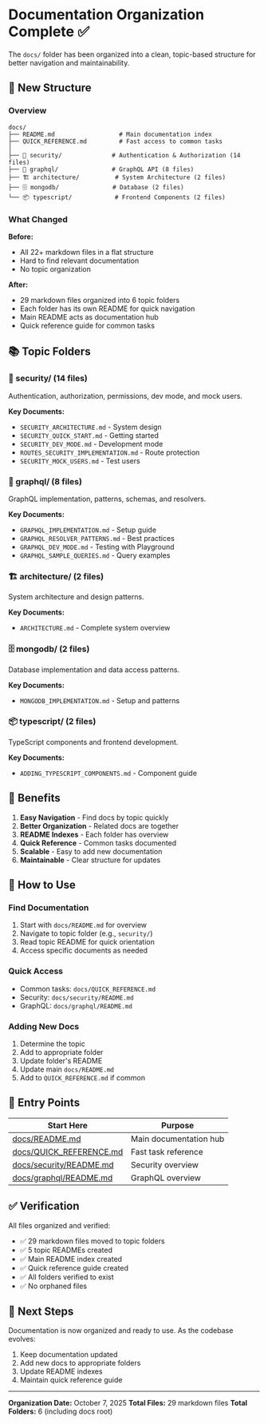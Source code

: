 # Documentation Organization Complete ✅

The `docs/` folder has been organized into a clean, topic-based structure for better navigation and maintainability.

## 📂 New Structure

### Overview
```
docs/
├── README.md                  # Main documentation index
├── QUICK_REFERENCE.md         # Fast access to common tasks
│
├── 🔐 security/              # Authentication & Authorization (14 files)
├── 🔌 graphql/               # GraphQL API (8 files)
├── 🏗️ architecture/          # System Architecture (2 files)
├── 🗄️ mongodb/               # Database (2 files)
└── 📦 typescript/            # Frontend Components (2 files)
```

### What Changed

**Before:** 
- All 22+ markdown files in a flat structure
- Hard to find relevant documentation
- No topic organization

**After:**
- 29 markdown files organized into 6 topic folders
- Each folder has its own README for quick navigation
- Main README acts as documentation hub
- Quick reference guide for common tasks

## 📚 Topic Folders

### 🔐 security/ (14 files)
Authentication, authorization, permissions, dev mode, and mock users.

**Key Documents:**
- `SECURITY_ARCHITECTURE.md` - System design
- `SECURITY_QUICK_START.md` - Getting started
- `SECURITY_DEV_MODE.md` - Development mode
- `ROUTES_SECURITY_IMPLEMENTATION.md` - Route protection
- `SECURITY_MOCK_USERS.md` - Test users

### 🔌 graphql/ (8 files)
GraphQL implementation, patterns, schemas, and resolvers.

**Key Documents:**
- `GRAPHQL_IMPLEMENTATION.md` - Setup guide
- `GRAPHQL_RESOLVER_PATTERNS.md` - Best practices
- `GRAPHQL_DEV_MODE.md` - Testing with Playground
- `GRAPHQL_SAMPLE_QUERIES.md` - Query examples

### 🏗️ architecture/ (2 files)
System architecture and design patterns.

**Key Documents:**
- `ARCHITECTURE.md` - Complete system overview

### 🗄️ mongodb/ (2 files)
Database implementation and data access patterns.

**Key Documents:**
- `MONGODB_IMPLEMENTATION.md` - Setup and patterns

### 📦 typescript/ (2 files)
TypeScript components and frontend development.

**Key Documents:**
- `ADDING_TYPESCRIPT_COMPONENTS.md` - Component guide

## 🎯 Benefits

1. **Easy Navigation** - Find docs by topic quickly
2. **Better Organization** - Related docs are together
3. **README Indexes** - Each folder has overview
4. **Quick Reference** - Common tasks documented
5. **Scalable** - Easy to add new documentation
6. **Maintainable** - Clear structure for updates

## 📖 How to Use

### Find Documentation
1. Start with `docs/README.md` for overview
2. Navigate to topic folder (e.g., `security/`)
3. Read topic README for quick orientation
4. Access specific documents as needed

### Quick Access
- Common tasks: `docs/QUICK_REFERENCE.md`
- Security: `docs/security/README.md`
- GraphQL: `docs/graphql/README.md`

### Adding New Docs
1. Determine the topic
2. Add to appropriate folder
3. Update folder's README
4. Update main `docs/README.md`
5. Add to `QUICK_REFERENCE.md` if common

## 🔗 Entry Points

| Start Here | Purpose |
|------------|---------|
| [docs/README.md](./docs/README.md) | Main documentation hub |
| [docs/QUICK_REFERENCE.md](./docs/QUICK_REFERENCE.md) | Fast task reference |
| [docs/security/README.md](./docs/security/README.md) | Security overview |
| [docs/graphql/README.md](./docs/graphql/README.md) | GraphQL overview |

## ✅ Verification

All files organized and verified:
- ✅ 29 markdown files moved to topic folders
- ✅ 5 topic READMEs created
- ✅ Main README index created
- ✅ Quick reference guide created
- ✅ All folders verified to exist
- ✅ No orphaned files

## 🚀 Next Steps

Documentation is now organized and ready to use. As the codebase evolves:
1. Keep documentation updated
2. Add new docs to appropriate folders
3. Update README indexes
4. Maintain quick reference guide

---

**Organization Date:** October 7, 2025
**Total Files:** 29 markdown files
**Total Folders:** 6 (including docs root)
